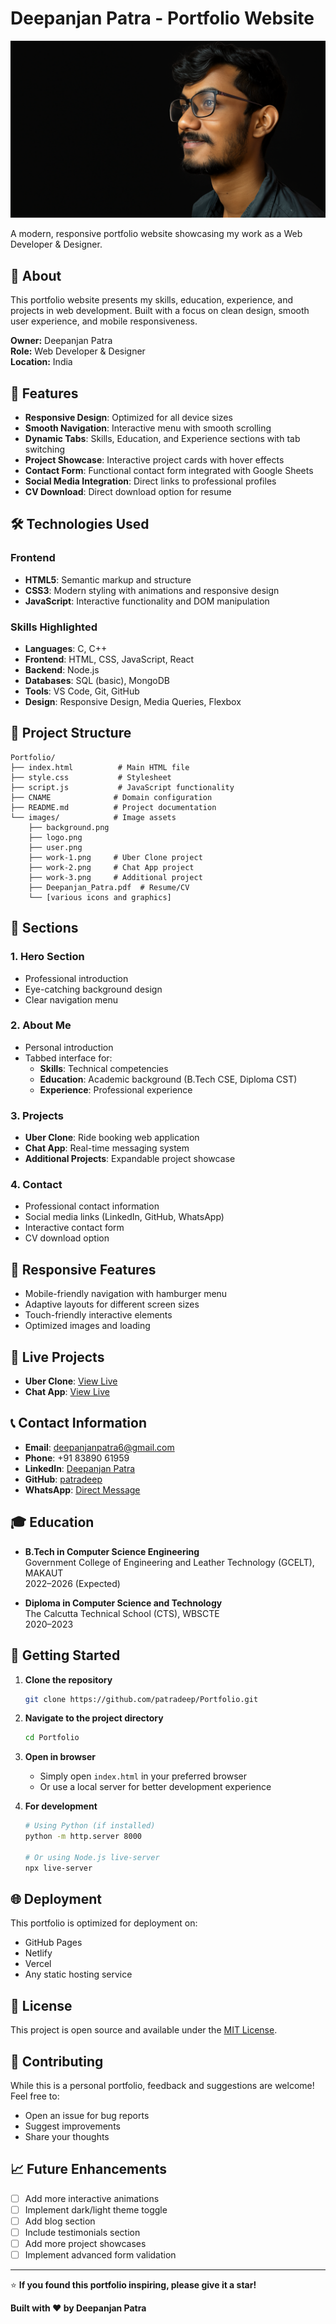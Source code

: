 # Deepanjan Patra - Portfolio Website

![Portfolio Background](images/background.png)

A modern, responsive portfolio website showcasing my work as a Web Developer & Designer.

## 🌟 About

This portfolio website presents my skills, education, experience, and projects in web development. Built with a focus on clean design, smooth user experience, and mobile responsiveness.

**Owner:** Deepanjan Patra  
**Role:** Web Developer & Designer  
**Location:** India

## 🚀 Features

- **Responsive Design**: Optimized for all device sizes
- **Smooth Navigation**: Interactive menu with smooth scrolling
- **Dynamic Tabs**: Skills, Education, and Experience sections with tab switching
- **Project Showcase**: Interactive project cards with hover effects
- **Contact Form**: Functional contact form integrated with Google Sheets
- **Social Media Integration**: Direct links to professional profiles
- **CV Download**: Direct download option for resume

## 🛠️ Technologies Used

### Frontend
- **HTML5**: Semantic markup and structure
- **CSS3**: Modern styling with animations and responsive design
- **JavaScript**: Interactive functionality and DOM manipulation

### Skills Highlighted
- **Languages**: C, C++
- **Frontend**: HTML, CSS, JavaScript, React
- **Backend**: Node.js
- **Databases**: SQL (basic), MongoDB
- **Tools**: VS Code, Git, GitHub
- **Design**: Responsive Design, Media Queries, Flexbox

## 📁 Project Structure

```
Portfolio/
├── index.html          # Main HTML file
├── style.css           # Stylesheet
├── script.js           # JavaScript functionality
├── CNAME              # Domain configuration
├── README.md          # Project documentation
└── images/            # Image assets
    ├── background.png
    ├── logo.png
    ├── user.png
    ├── work-1.png     # Uber Clone project
    ├── work-2.png     # Chat App project
    ├── work-3.png     # Additional project
    ├── Deepanjan_Patra.pdf  # Resume/CV
    └── [various icons and graphics]
```

## 🎯 Sections

### 1. **Hero Section**
- Professional introduction
- Eye-catching background design
- Clear navigation menu

### 2. **About Me**
- Personal introduction
- Tabbed interface for:
  - **Skills**: Technical competencies
  - **Education**: Academic background (B.Tech CSE, Diploma CST)
  - **Experience**: Professional experience

### 3. **Projects**
- **Uber Clone**: Ride booking web application
- **Chat App**: Real-time messaging system
- **Additional Projects**: Expandable project showcase

### 4. **Contact**
- Professional contact information
- Social media links (LinkedIn, GitHub, WhatsApp)
- Interactive contact form
- CV download option

## 📱 Responsive Features

- Mobile-friendly navigation with hamburger menu
- Adaptive layouts for different screen sizes
- Touch-friendly interactive elements
- Optimized images and loading

## 🔗 Live Projects

- **Uber Clone**: [View Live](https://chipper-monstera-a0011c.netlify.app/)
- **Chat App**: [View Live](https://chat-1u7aq1ylt-patradeeps-projects.vercel.app/)

## 📞 Contact Information

- **Email**: deepanjanpatra6@gmail.com
- **Phone**: +91 83890 61959
- **LinkedIn**: [Deepanjan Patra](https://www.linkedin.com/in/deepanjan-patra-246a8426a)
- **GitHub**: [patradeep](https://github.com/patradeep)
- **WhatsApp**: [Direct Message](https://wa.me/918389061959)

## 🎓 Education

- **B.Tech in Computer Science Engineering**  
  Government College of Engineering and Leather Technology (GCELT), MAKAUT  
  2022–2026 (Expected)

- **Diploma in Computer Science and Technology**  
  The Calcutta Technical School (CTS), WBSCTE  
  2020–2023

## 🚀 Getting Started

1. **Clone the repository**
   ```bash
   git clone https://github.com/patradeep/Portfolio.git
   ```

2. **Navigate to the project directory**
   ```bash
   cd Portfolio
   ```

3. **Open in browser**
   - Simply open `index.html` in your preferred browser
   - Or use a local server for better development experience

4. **For development**
   ```bash
   # Using Python (if installed)
   python -m http.server 8000
   
   # Or using Node.js live-server
   npx live-server
   ```

## 🌐 Deployment

This portfolio is optimized for deployment on:
- GitHub Pages
- Netlify
- Vercel
- Any static hosting service

## 📝 License

This project is open source and available under the [MIT License](LICENSE).

## 🤝 Contributing

While this is a personal portfolio, feedback and suggestions are welcome! Feel free to:
- Open an issue for bug reports
- Suggest improvements
- Share your thoughts

## 📈 Future Enhancements

- [ ] Add more interactive animations
- [ ] Implement dark/light theme toggle
- [ ] Add blog section
- [ ] Include testimonials section
- [ ] Add more project showcases
- [ ] Implement advanced form validation

---

⭐ **If you found this portfolio inspiring, please give it a star!**

**Built with ❤️ by Deepanjan Patra**
